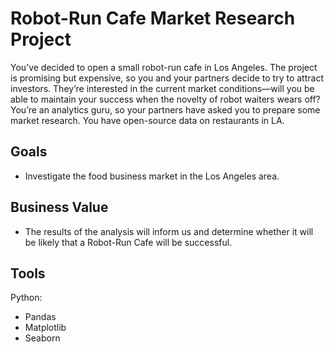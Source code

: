 # Robot-Run Cafe Market Research Project

You’ve decided to open a small robot-run cafe in Los Angeles. The project is promising but expensive, so you and your partners decide to try to attract investors. They’re interested in the current market conditions—will you be able to maintain your success when the novelty of robot waiters wears off?
You’re an analytics guru, so your partners have asked you to prepare some market research. You have open-source data on restaurants in LA.

## Goals

- Investigate the food business market in the Los Angeles area.

## Business Value

- The results of the analysis will inform us and determine whether it will be likely that a Robot-Run Cafe will be successful.

## Tools

Python:
- Pandas
- Matplotlib
- Seaborn
